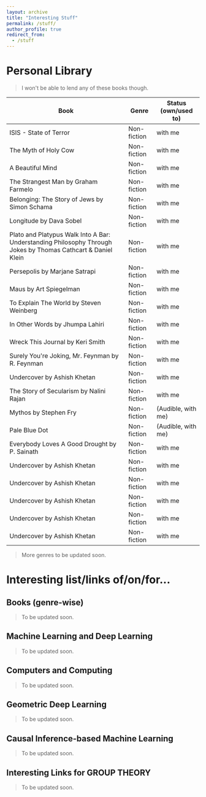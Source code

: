 ```yaml
---
layout: archive
title: "Interesting Stuff"
permalink: /stuff/
author_profile: true
redirect_from:
  - /stuff
---
```



 # Personal Library
 
 > I won't be able to lend any of these books though.
 
 | Book | Genre | Status (own/used to) | 
| ----------- | ----------- | ----------- |
| ISIS - State of Terror | Non-fiction | with me
| The Myth of Holy Cow | Non-fiction | with me
| A Beautiful Mind | Non-fiction | with me
| The Strangest Man by Graham Farmelo | Non-fiction | with me
| Belonging: The Story of Jews by Simon Schama | Non-fiction | with me
| Longitude by Dava Sobel | Non-fiction | with me
| Plato and Platypus Walk Into A Bar: Understanding Philosophy Through Jokes by Thomas Cathcart & Daniel Klein | Non-fiction | with me
| Persepolis by Marjane Satrapi | Non-fiction | with me
| Maus by Art Spiegelman | Non-fiction | with me
| To Explain The World by Steven Weinberg | Non-fiction | with me
| In Other Words by Jhumpa Lahiri | Non-fiction | with me
| Wreck This Journal by Keri Smith | Non-fiction | with me
| Surely You're Joking, Mr. Feynman by R. Feynman | Non-fiction | with me
| Undercover by Ashish Khetan | Non-fiction | with me
| The Story of Secularism by Nalini Rajan | Non-fiction | with me
| Mythos by Stephen Fry | Non-fiction | (Audible, with me)
| Pale Blue Dot  | Non-fiction | (Audible, with me)
| Everybody Loves A Good Drought by P. Sainath | Non-fiction | with me
| Undercover by Ashish Khetan | Non-fiction | with me
| Undercover by Ashish Khetan | Non-fiction | with me
| Undercover by Ashish Khetan | Non-fiction | with me
| Undercover by Ashish Khetan | Non-fiction | with me
| Undercover by Ashish Khetan | Non-fiction | with me


> More genres to be updated soon.


# Interesting list/links of/on/for...

## Books (genre-wise)

> To be updated soon.

## Machine Learning and Deep Learning 

> To be updated soon.

## Computers and Computing

> To be updated soon.

## Geometric Deep Learning

> To be updated soon.

## Causal Inference-based Machine Learning

> To be updated soon.


## Interesting Links for GROUP THEORY

> To be updated soon.



<!---
List of Books I own (/used to)




Fiction
Watchmen (with me)
Final Crisis (with me) (comic book)
Dune by Frank Herbert (with me)
The blind owl (with me)
The wind up bird chronicles by Murakami (with me)
Gravity's rainbow (with me)
Tales of beedle the bard (with me)
Children of Hurin, Silmarilion, Unfinished Tales, Hobbit, LOTR Trilogy (with me)
Watchmen DC comics (with me)
Final Crisis DC comics (with me)
The legend of Sigurd and Gudrun (with me)
Midnight's children by S Rushdie (with me)
The Martian by Andy Weir (with me)
TULSIDAS The Epic of Rama Volume 1 by Philip Lutgendorf (with me)
The Thief Lord by Cornelia Funke (with me)
Harry Potter & The Prisoner Of Azkaban by J. K. Rowling (with me)
Eragon by Christopher Paolini (with me)
The Shadow of the Wind by Carlos Ruiz Zafón (with me)
Harry Potter & The Order of The Phoenix (with me)
The Best of PG Wodehouse (with me)
Sherlock Holmes (Audible, with me)
P G Wodehouse Collection Vol. I (Audible, with me)
Panchtantra (Audible, with me)
Train to Pakistan by Khushwant Singh (with me)
The Great Indian Novel (with me)


Academic
Analysis-I by Tao (with me)
Principles of Quantum Mechanics by R Shankar (with me)
BM Sharma - Optics, Mechanis I (with me)
Quantum Mechanics by J Sakurai (with me)
Lectures on Quantum Mechanics by Dirac (with me)
Intro to algorithms by T. Cormen (with me)
Power systems switchgear & protection (missing/left it somewhere deliberately)
Sadiku - Electrical Circuits (Missing/I left in Jamnagar)
Arfken & Weber - maths for scientists and engineers (missing)
A first book of Quantum field theory by A. Lahiri (missing)
Complex Variables (Cambridge) - Fokas and Albowitz (missing)
Classical Mechanics - PS Joag, NC Rana (Missing)
PRINCIPLES OF MATHEMATICAL Analysis - Rudin (with me)
Electrodynamics by J D Jackson (lost)
Signals and Systems by Oppenheim - with me
Data structures and algorithms in C - Mark Weiss (with me)
Understanding Machine Learning : From Theory to Algorithms (with me)
Matrix Analysis by Horn & Johnson (with me)
Analysis by It's History by E. Hairer & G. Wanner (with me, photocopy)
Mathematical Analysis (Functions of one variable) by Mariano Giaquinta & Giuseppe Modica - (with me, photocopy)
The Cauchy-Schwarz Masterclass by J. Michael Steele (with me)


Popular/Recreational Science
Six easy pieces by R Feynman (with me)
Skywatching (Fog City Press) (with me)
Feynman's Tips on Physics (with me)
What if? XKCD (with me)
The changing universe Big bang and after (new horizons publications) (with me)
The Magical Maze by Ian Stewart (with me)
Ruler & Compass by Andrew Sutton (with me) - Wooden Books Publication Series
Questions and Problems in School Physics by I.Tarasov and A. Tarasova (with me)
Mathematical Circles (Russian Experience) - lost
Does God Play Dice by Ian Stewart (with me)
Game, Set And Math by Ian Stewart (with me)
Things to make and do in the fourth dimension by Matt Parker (with me)
Through Two Doors at Once by Anil Ananthaswamy (with me)
Mathematics Magic & Mystery by Martin Gardner (with me)
The Nothing That Is Zero: A Natural History Of Zero by Robert Kaplan (with me)
One, Two, Three,... Infinity by George Gamow (with me)
The Creation Of The Universe by George Gamow (with me)
The Descent of Man by Charles Darwin (with me)
Short history of nearly everything (I have)
Feynman's Tips on Physics (I have)
For the Love of Physics by Walter Lewin (with me)
Science for everyone: Nature of Magnetism (with me)
relativity - the special and general theory by A Einstein (with me)
The Strange Theory of the Quantum by Banesh Hoffman (with me)
How To Solve It by George Polya (with me)
Problems in Physics by S. S. Krotov (Science for Everyone series) (with me)
What is Life? By Schrödinger (with me)
The Mathematical Mechanic by Mark Levi (with me)
Quantum Revolution I: The Breakthrough by G Venkatraman (with me)
Why Are Things The Way They Are? By G Venkatraman (with me)



Miscellaneous
Kaplan GRE book (with me, at home)
Princeton GRE Prep (with me)

-->

